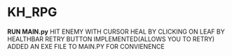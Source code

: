 # KH_RPG
**RUN MAIN.py**
HIT ENEMY WITH CURSOR
HEAL BY CLICKING ON LEAF BY HEALTHBAR
RETRY BUTTON IMPLEMENTED(ALLOWS YOU TO RETRY)
ADDED AN EXE FILE TO MAIN.PY FOR CONVIENENCE
